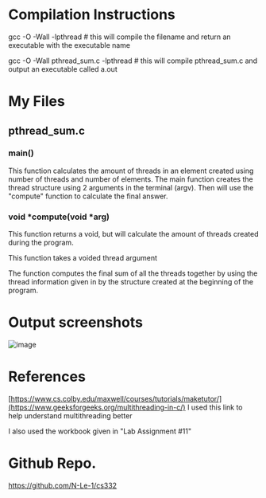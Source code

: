 <!--
NOTES:
This README is an example README for CS332/532 labs. This is a purely minimal example. It's written to emulate pure english representations of a set of documentation. As you start to write more "real world" documentation you will encounter certain standards and manners of writing that this README prepares you for
-->

# Compilation Instructions

gcc -O -Wall <executable name> -lpthread # this will compile the filename and return an executable with the executable name

gcc -O -Wall pthread_sum.c -lpthread # this will compile pthread_sum.c and output an executable called a.out

# My Files
## pthread_sum.c

### main()

This function calculates the amount of threads in an element created using number of threads and number of elements. The main function creates the thread structure using 2 arguments in the terminal (argv). Then will use the "compute" function to calculate the final answer.


### void *compute(void *arg)
This function returns a void, but will calculate the amount of threads created during the program.

This function takes a voided thread argument 

The function computes the final sum of all the threads together by using the thread information given in by the structure created at the beginning of the program.

# Output screenshots
![image](https://github.com/N-Le-1/cs332/assets/156348689/c162dddb-8619-4238-851c-ed1cb6d4b515)

# References

[https://www.cs.colby.edu/maxwell/courses/tutorials/maketutor/](https://www.geeksforgeeks.org/multithreading-in-c/)
I used this link to help understand multithreading better

I also used the workbook given in "Lab Assignment #11"

# Github Repo.
https://github.com/N-Le-1/cs332
